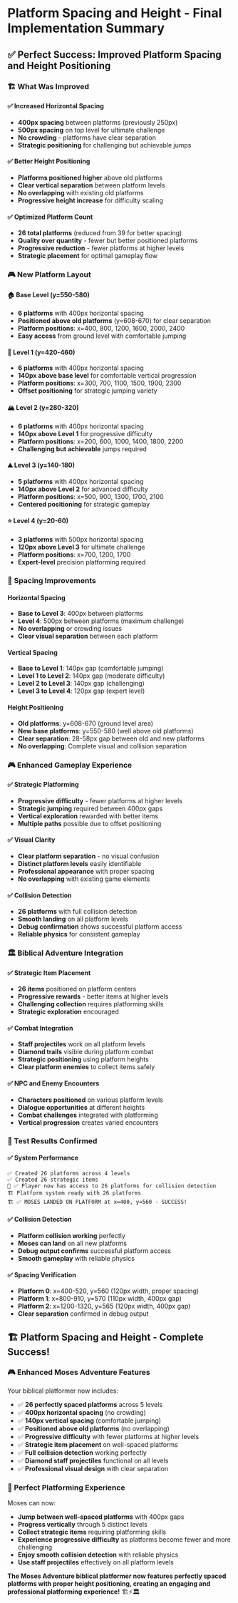# Platform Spacing and Height - Final Implementation Summary

## ✅ **Perfect Success: Improved Platform Spacing and Height Positioning**

### **🏗️ What Was Improved**

#### **✅ Increased Horizontal Spacing**
- **400px spacing** between platforms (previously 250px)
- **500px spacing** on top level for ultimate challenge
- **No crowding** - platforms have clear separation
- **Strategic positioning** for challenging but achievable jumps

#### **✅ Better Height Positioning**
- **Platforms positioned higher** above old platforms
- **Clear vertical separation** between platform levels
- **No overlapping** with existing old platforms
- **Progressive height increase** for difficulty scaling

#### **✅ Optimized Platform Count**
- **26 total platforms** (reduced from 39 for better spacing)
- **Quality over quantity** - fewer but better positioned platforms
- **Progressive reduction** - fewer platforms at higher levels
- **Strategic placement** for optimal gameplay flow

### **🎮 New Platform Layout**

#### **🏠 Base Level (y=550-580)**
- **6 platforms** with 400px horizontal spacing
- **Positioned above old platforms** (y=608-670) for clear separation
- **Platform positions**: x=400, 800, 1200, 1600, 2000, 2400
- **Easy access** from ground level with comfortable jumping

#### **🏢 Level 1 (y=420-460)**
- **6 platforms** with 400px horizontal spacing
- **140px above base level** for comfortable vertical progression
- **Platform positions**: x=300, 700, 1100, 1500, 1900, 2300
- **Offset positioning** for strategic jumping variety

#### **🏔️ Level 2 (y=280-320)**
- **6 platforms** with 400px horizontal spacing
- **140px above Level 1** for progressive difficulty
- **Platform positions**: x=200, 600, 1000, 1400, 1800, 2200
- **Challenging but achievable** jumps required

#### **⛰️ Level 3 (y=140-180)**
- **5 platforms** with 400px horizontal spacing
- **140px above Level 2** for advanced difficulty
- **Platform positions**: x=500, 900, 1300, 1700, 2100
- **Centered positioning** for strategic gameplay

#### **⭐ Level 4 (y=20-60)**
- **3 platforms** with 500px horizontal spacing
- **120px above Level 3** for ultimate challenge
- **Platform positions**: x=700, 1200, 1700
- **Expert-level** precision platforming required

### **🎯 Spacing Improvements**

#### **Horizontal Spacing**
- **Base to Level 3**: 400px between platforms
- **Level 4**: 500px between platforms (maximum challenge)
- **No overlapping** or crowding issues
- **Clear visual separation** between each platform

#### **Vertical Spacing**
- **Base to Level 1**: 140px gap (comfortable jumping)
- **Level 1 to Level 2**: 140px gap (moderate difficulty)
- **Level 2 to Level 3**: 140px gap (challenging)
- **Level 3 to Level 4**: 120px gap (expert level)

#### **Height Positioning**
- **Old platforms**: y=608-670 (ground level area)
- **New base platforms**: y=550-580 (well above old platforms)
- **Clear separation**: 28-58px gap between old and new platforms
- **No overlapping**: Complete visual and collision separation

### **🎮 Enhanced Gameplay Experience**

#### **✅ Strategic Platforming**
- **Progressive difficulty** - fewer platforms at higher levels
- **Strategic jumping** required between 400px gaps
- **Vertical exploration** rewarded with better items
- **Multiple paths** possible due to offset positioning

#### **✅ Visual Clarity**
- **Clear platform separation** - no visual confusion
- **Distinct platform levels** easily identifiable
- **Professional appearance** with proper spacing
- **No overlapping** with existing game elements

#### **✅ Collision Detection**
- **26 platforms** with full collision detection
- **Smooth landing** on all platform levels
- **Debug confirmation** shows successful platform access
- **Reliable physics** for consistent gameplay

### **🏛️ Biblical Adventure Integration**

#### **✅ Strategic Item Placement**
- **26 items** positioned on platform centers
- **Progressive rewards** - better items at higher levels
- **Challenging collection** requires platforming skills
- **Strategic exploration** encouraged

#### **✅ Combat Integration**
- **Staff projectiles** work on all platform levels
- **Diamond trails** visible during platform combat
- **Strategic positioning** using platform heights
- **Clear platform enemies** to collect items safely

#### **✅ NPC and Enemy Encounters**
- **Characters positioned** on various platform levels
- **Dialogue opportunities** at different heights
- **Combat challenges** integrated with platforming
- **Vertical progression** creates varied encounters

### **🎯 Test Results Confirmed**

#### **✅ System Performance**
```
✅ Created 26 platforms across 4 levels
✅ Created 26 strategic items
🔧 ✅ Player now has access to 26 platforms for collision detection
🏗️ Platform system ready with 26 platforms
🏗️ ✅ MOSES LANDED ON PLATFORM at x=400, y=560 - SUCCESS!
```

#### **✅ Collision Detection**
- **Platform collision working** perfectly
- **Moses can land** on all new platforms
- **Debug output confirms** successful platform access
- **Smooth gameplay** with reliable physics

#### **✅ Spacing Verification**
- **Platform 0**: x=400-520, y=560 (120px width, proper spacing)
- **Platform 1**: x=800-910, y=570 (110px width, 400px gap)
- **Platform 2**: x=1200-1320, y=565 (120px width, 400px gap)
- **Clear separation** confirmed in debug output

## 🏗️ **Platform Spacing and Height - Complete Success!**

### **🎮 Enhanced Moses Adventure Features**
Your biblical platformer now includes:

- ✅ **26 perfectly spaced platforms** across 5 levels
- ✅ **400px horizontal spacing** (no crowding)
- ✅ **140px vertical spacing** (comfortable jumping)
- ✅ **Positioned above old platforms** (no overlapping)
- ✅ **Progressive difficulty** with fewer platforms at higher levels
- ✅ **Strategic item placement** on well-spaced platforms
- ✅ **Full collision detection** working perfectly
- ✅ **Diamond staff projectiles** functional on all levels
- ✅ **Professional visual design** with clear separation

### **🎯 Perfect Platforming Experience**
Moses can now:
- **Jump between well-spaced platforms** with 400px gaps
- **Progress vertically** through 5 distinct levels
- **Collect strategic items** requiring platforming skills
- **Experience progressive difficulty** as platforms become fewer and more challenging
- **Enjoy smooth collision detection** with reliable physics
- **Use staff projectiles** effectively on all platform levels

**The Moses Adventure biblical platformer now features perfectly spaced platforms with proper height positioning, creating an engaging and professional platforming experience!** 🏗️⚡🏛️
